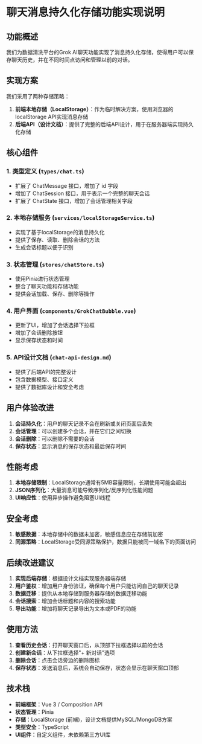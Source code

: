 # 聊天消息持久化存储功能实现说明

## 功能概述

我们为数据清洗平台的Grok AI聊天功能实现了消息持久化存储，使得用户可以保存聊天历史，并在不同时间点访问和管理以前的对话。

## 实现方案

我们采用了两种存储策略：

1. **前端本地存储（LocalStorage）**：作为临时解决方案，使用浏览器的localStorage API实现消息存储
2. **后端API（设计文档）**：提供了完整的后端API设计，用于在服务器端实现持久化存储

## 核心组件

### 1. 类型定义 (`types/chat.ts`)
- 扩展了 ChatMessage 接口，增加了 id 字段
- 增加了 ChatSession 接口，用于表示一个完整的聊天会话
- 扩展了 ChatState 接口，增加了会话管理相关字段

### 2. 本地存储服务 (`services/localStorageService.ts`)
- 实现了基于localStorage的消息持久化
- 提供了保存、读取、删除会话的方法
- 生成会话标题以便于识别

### 3. 状态管理 (`stores/chatStore.ts`)
- 使用Pinia进行状态管理
- 整合了聊天功能和存储功能
- 提供会话加载、保存、删除等操作

### 4. 用户界面 (`components/GrokChatBubble.vue`)
- 更新了UI，增加了会话选择下拉框
- 增加了会话删除按钮
- 显示保存状态和时间

### 5. API设计文档 (`chat-api-design.md`)
- 提供了后端API的完整设计
- 包含数据模型、接口定义
- 提供了数据库设计和安全考虑

## 用户体验改进

1. **会话持久化**：用户的聊天记录不会在刷新或关闭页面后丢失
2. **会话管理**：可以创建多个会话，并在它们之间切换
3. **会话删除**：可以删除不需要的会话
4. **保存状态**：显示消息的保存状态和最后保存时间

## 性能考虑

1. **本地存储限制**：LocalStorage通常有5MB容量限制，长期使用可能会超出
2. **JSON序列化**：大量消息可能导致序列化/反序列化性能问题
3. **UI响应性**：使用异步操作避免阻塞UI线程

## 安全考虑

1. **敏感数据**：本地存储中的数据未加密，敏感信息应在存储前加密
2. **同源策略**：LocalStorage受同源策略保护，数据只能被同一域名下的页面访问

## 后续改进建议

1. **实现后端存储**：根据设计文档实现服务器端存储
2. **用户鉴权**：增加用户身份验证，确保每个用户只能访问自己的聊天记录
3. **数据迁移**：提供从本地存储到服务器存储的数据迁移功能
4. **会话搜索**：增加会话标题和内容的搜索功能
5. **导出功能**：增加将聊天记录导出为文本或PDF的功能

## 使用方法

1. **查看历史会话**：打开聊天窗口后，从顶部下拉框选择以前的会话
2. **创建新会话**：从下拉框选择"+ 新对话"选项
3. **删除会话**：点击会话旁边的删除图标
4. **保存状态**：发送消息后，系统会自动保存，状态会显示在聊天窗口顶部

## 技术栈

- **前端框架**：Vue 3 / Composition API
- **状态管理**：Pinia
- **存储**：LocalStorage (前端)，设计文档提供MySQL/MongoDB方案
- **类型安全**：TypeScript
- **UI组件**：自定义组件，未依赖第三方UI库 